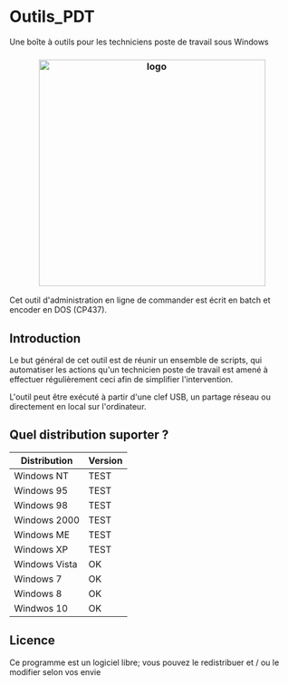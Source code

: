 # Outils_PDT
Une boîte à outils pour les techniciens poste de travail sous Windows
<h3 align="center"><img src="https://i.imgur.com/fyvUFse.png" alt="logo" height="400px"></h3>

Cet outil d'administration en ligne de commander est écrit en batch et encoder en DOS (CP437).

## Introduction
Le but général de cet outil est de réunir un ensemble de scripts, qui automatiser les actions qu'un technicien poste de travail est amené à effectuer régulièrement ceci afin de simplifier l'intervention.

L'outil peut être exécuté à partir d'une clef USB, un partage réseau ou directement en local sur l'ordinateur.

## Quel distribution suporter ?

| Distribution |    Version    |
| ------------ | ------------- |
| Windows NT   | TEST |
| Windows 95   | TEST |
| Windows 98   | TEST |
| Windows 2000 | TEST |
| Windows ME   | TEST |
| Windows XP   | TEST |
| Windows Vista|  OK  |
| Windows 7    |  OK  |
| Windows 8    |  OK  |
| Windwos 10   |  OK  |

## Licence
Ce programme est un logiciel libre; vous pouvez le redistribuer et / ou le modifier selon vos envie
